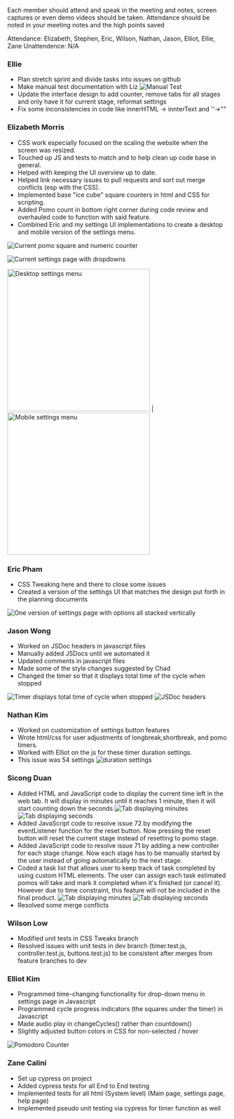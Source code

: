 Each member should attend and speak in the meeting and notes, screen captures or even demo videos should be taken.  Attendance should be noted in your meeting notes and the high points saved 

Attendance: Elizabeth, Stephen, Eric, Wilson, Nathan, Jason, Elliot, Ellie, Zane
Unattendence: N/A 

### Ellie
- Plan stretch sprint and divide tasks into issues on github
- Make manual test documentation with Liz
  ![Manual Test](../media/sprint-3-review/manual-test.png)
- Update the interface design to add counter, remove tabs for all stages and only have it for current stage, reformat settings
- Fix some inconsistencies in code like innerHTML -> innterText and ''->""

### Elizabeth Morris
- CSS work especially focused on the scaling the website when the screen was resized.
- Touched up JS and tests to match and to help clean up code base in general.
- Helped with keeping the UI overview up to date.
- Helped link necessary issues to pull requests and sort out merge conflicts (esp with the CSS).
- Implemented base "ice cube" square counters in html and CSS for scripting.
- Added Pomo count in bottom right corner during code review and overhauled code to function with said feature.
- Combined Eric and my settings UI implementations to create a desktop and mobile version of the settings menu.

![Current pomo square and numeric counter](../media/sprint-3-review/pomo-counter-and-ice-cubes.png)

![Current settings page with dropdowns](../media/sprint-3-review/drop-down.gif)

<img src="../media/sprint-3-review/settings-pc.png" alt="Desktop settings menu" height="325"/> | <img src="../media/sprint-3-review/settings-mobile.png" alt="Mobile settings menu" height="325"/>

### Eric Pham
- CSS Tweaking here and there to close some issues
- Created a version of the settings UI that matches the design put forth in the planning documents

![One version of settings page with options all stacked vertically](../media/sprint-3-review/eric-settings.png)

### Jason Wong
- Worked on JSDoc headers in javascript files
- Manually added JSDocs until we automated it
- Updated comments in javascript files
- Made some of the style changes suggested by Chad
- Changed the timer so that it displays total time of the cycle when stopped

![Timer displays total time of cycle when stopped](../media/sprint-3-review/timer_stopped.png)
![JSDoc headers](../media/sprint-3-review/jsdoc_headers.png)

### Nathan Kim
- Worked on customization of settings button features
- Wrote html/css for user adjustments of longbreak,shortbreak, and pomo timers.
- Worked with Elliot on the js for these timer duration settings.
- This issue was 54 settings
![duration settings](../media/sprint-3-review/settings.PNG)

  
### Sicong Duan
- Added HTML and JavaScript code to display the current time left in the web tab. It will display in minutes until it reaches 1 minute, then it will start counting down the seconds 
![Tab displaying minutes](../media/sprint-3-review/tab-min.PNG)
![Tab displaying seconds](../media/sprint-3-review/tab-sec.PNG)
- Added JavaScript code to resolve issue 72 by modifying the eventListener function for the reset button. Now pressing the reset button will reset the current stage instead of resetting to pomo stage. 
- Added JavaScript code to resolve issue 71 by adding a new controller for each stage change. Now each stage has to be manually started by the user instead of going automatically to the next stage.
- Coded a task list that allows user to keep track of task completed by using custom HTML elements. The user can assign each task estimated pomos will take and mark it completed when it's finished (or cancel it). However due to time constraint, this feature will not be included in the final product. 
![Tab displaying minutes](../media/sprint-3-review/task-list-1.PNG)
![Tab displaying seconds](../media/sprint-3-review/task-list-2.PNG)
- Resolved some merge conflicts

### Wilson Low
- Modified unit tests in CSS Tweaks branch
- Resolved issues with unit tests in dev branch (timer.test.js, controller.test.js, buttons.test.js) to be consistent after merges from feature branches to dev

### Elliot Kim
- Programmed time-changing functionality for drop-down menu in settings page in Javascript 
- Programmed cycle progress indicators (the squares under the timer) in Javascript 
- Made audio play in changeCycles() rather than countdown()
- Slightly adjusted button colors in CSS for non-selected / hover

![Pomodoro Counter](../media/sprint-3-review/cycle-counter.gif)

### Zane Calini
- Set up cypress on project
- Added cypress tests for all End to End testing
- Implemented tests for all html (System level) (Main page, settings page, help page)
- Implemented pseudo unit testing via cypress for timer function as well